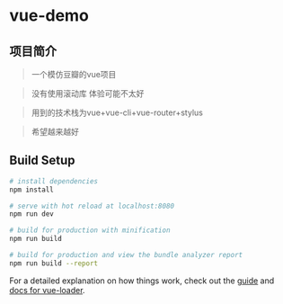 # vue-demo
## 项目简介
> 一个模仿豆瓣的vue项目

> 没有使用滚动库 体验可能不太好 

>用到的技术栈为vue+vue-cli+vue-router+stylus

>希望越来越好
## Build Setup

``` bash
# install dependencies
npm install

# serve with hot reload at localhost:8080
npm run dev

# build for production with minification
npm run build

# build for production and view the bundle analyzer report
npm run build --report
```

For a detailed explanation on how things work, check out the [guide](http://vuejs-templates.github.io/webpack/) and [docs for vue-loader](http://vuejs.github.io/vue-loader).

